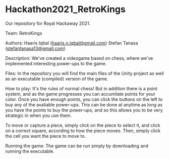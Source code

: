 # Hackathon2021_RetroKings

Our repository for Royal Hackaway 2021.

Team: RetroKings

Authors:
  Haaris Iqbal (haaris.n.iqbal@gmail.com)
  Stefan Tanasa (stefantanasa13@gmail.com)

Description:
  We've created a videogame based on chess, where we've implemented interesting power-ups to the game.

Files:
  In the repository you will find the main files of the Unity project as well as an executable (compiled) version of the game.

How to play:
  It's the rules of normal chess! But in addition there is a point system, and as the game progresses you can accumilate points for your color. Once you have enough points, you can click the buttons on the left to buy any of the avaliable power-ups. This can be done at anytime as long as you have the points to buy the power-ups, and so this allows you to be very strategic in when you use them.

To move or capture a piece, simply click on the piece to select it, and click on a correct square, according to how the piece moves. Then, simply click the cell you want the piece to move to.

Running the game:
  The game can be run simply by downloading and running the executable.